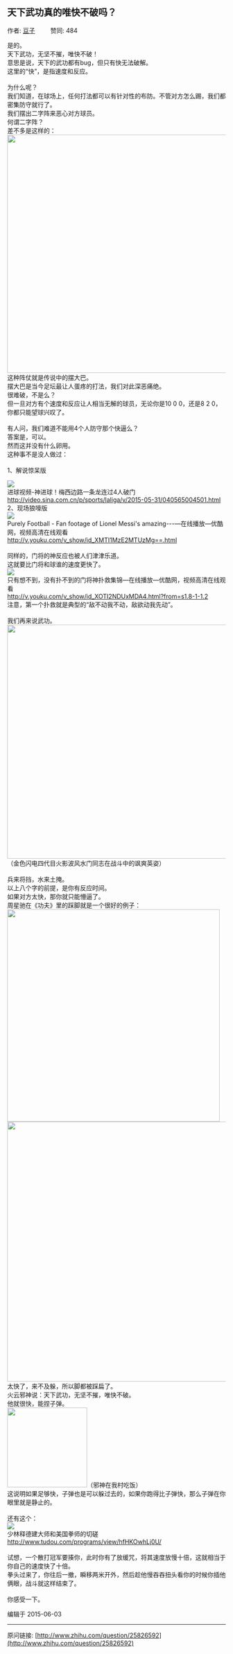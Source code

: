 ## 天下武功真的唯快不破吗？

作者: [豆子](http://www.zhihu.com/people/dou-zi-93)&nbsp;&nbsp;&nbsp;&nbsp;&nbsp;&nbsp;&nbsp;&nbsp; 赞同: 484


是的。<br>天下武功，无坚不摧，唯快不破！<br>意思是说，天下的武功都有bug，但只有快无法破解。<br>这里的“快”，是指速度和反应。<br><br>为什么呢？<br>我们知道，在球场上，任何打法都可以有针对性的布防。不管对方怎么踢，我们都密集防守就行了。<br>我们摆出二字阵来恶心对方球员。<br>何谓二字阵？<br>差不多是这样的：<br><img src="http://pic3.zhimg.com/d5a5ff18d182f338dd45a7ca46616496_b.jpg" data-rawwidth="550" data-rawheight="310" class="origin_image zh-lightbox-thumb" width="550" data-original="http://pic3.zhimg.com/d5a5ff18d182f338dd45a7ca46616496_r.jpg"><br>这种阵仗就是传说中的摆大巴。<br>摆大巴是当今足坛最让人蛋疼的打法，我们对此深恶痛绝。<br>很难破，不是么？<br>但一旦对方有个速度和反应让人相当无解的球员，无论你是10 0 0，还是8 2 0，你都只能望球兴叹了。<br><br>有人问，我们难道不能用4个人防守那个快逼么？<br>答案是，可以。<br>然而这并没有什么卵用。<br>这种事不是没人做过：<br><br>1、解说惊呆版<br><div class="video-box" data-swfurl="http://video.sina.com.cn/share/video/249557955.swf"><div class="video-box-inner">              <div class="video-thumb">                <img class="video-thumbnail" src="http://p4.v.iask.com/6/95/138146765_2.jpg"><i class="video-play-icon"></i>              </div>              <div class="video-box-body">                <div class="video-title">进球视频-神进球！梅西边路一条龙连过4人破门</div>                <div class="video-url">http://video.sina.com.cn/p/sports/laliga/v/2015-05-31/040565004501.html</div>              </div>            </div></div>2、现场狼嚎版<br><div class="video-box" data-swfurl="http://player.youku.com/player.php/sid/XMTI1MzE2MTUzMg==/v.swf"><div class="video-box-inner">              <div class="video-thumb">                <img class="video-thumbnail" src="http://g1.ykimg.com/0100641F46556D594CABE207FB6567A763FECA-72CA-0D75-AD94-9F361A83F17C"><i class="video-play-icon"></i>              </div>              <div class="video-box-body">                <div class="video-title">Purely Football - Fan footage of Lionel Messi's amazing---—在线播放—优酷网，视频高清在线观看</div>                <div class="video-url">http://v.youku.com/v_show/id_XMTI1MzE2MTUzMg==.html</div>              </div>            </div></div><br>同样的，门将的神反应也被人们津津乐道。<br>这就要比门将和球谁的速度更快了。<br><div class="video-box" data-swfurl="http://player.youku.com/player.php/sid/XOTI2NDUxMDA4/v.swf"><div class="video-box-inner">              <div class="video-thumb">                <img class="video-thumbnail" src="http://g4.ykimg.com/0100641F46551F938F9F131560843E800010DC-EAA9-0EE5-4148-BA290C15B35E"><i class="video-play-icon"></i>              </div>              <div class="video-box-body">                <div class="video-title">只有想不到，没有扑不到的门将神扑救集锦—在线播放—优酷网，视频高清在线观看</div>                <div class="video-url">http://v.youku.com/v_show/id_XOTI2NDUxMDA4.html?from=s1.8-1-1.2</div>              </div>            </div></div> 注意，第一个扑救就是典型的“敌不动我不动，敌欲动我先动”。<br><br>我们再来说武功。<br><img src="http://pic3.zhimg.com/86ba3a0c914e98dd04a29ab042f969aa_b.jpg" data-rawwidth="540" data-rawheight="303" class="origin_image zh-lightbox-thumb" width="540" data-original="http://pic3.zhimg.com/86ba3a0c914e98dd04a29ab042f969aa_r.jpg">（金色闪电四代目火影波风水门同志在战斗中的飒爽英姿）<br><br>兵来将挡，水来土掩。<br>以上八个字的前提，是你有反应时间。<br>如果对方太快，那你就只能懵逼了。<br>周星驰在《功夫》里的踩脚就是一个很好的例子：<br><img src="http://pic1.zhimg.com/dcdcc09620c2f5894e26b7b25efdf54c_b.jpg" data-rawwidth="490" data-rawheight="234" class="origin_image zh-lightbox-thumb" width="490" data-original="http://pic1.zhimg.com/dcdcc09620c2f5894e26b7b25efdf54c_r.jpg"><img src="http://pic4.zhimg.com/d1c531401224356c5849fdd440bb63e3_b.jpg" data-rawwidth="600" data-rawheight="337" class="origin_image zh-lightbox-thumb" width="600" data-original="http://pic4.zhimg.com/d1c531401224356c5849fdd440bb63e3_r.jpg">太快了，来不及躲，所以脚都被踩扁了。<br>火云邪神说：天下武功，无坚不摧，唯快不破。<br>他就很快，能捏子弹。<br><img src="http://pic3.zhimg.com/5dcbf227fe7bdfc4d65c0cb7eab492de_b.jpg" data-rawwidth="184" data-rawheight="210" class="content_image" width="184">（邪神在我村吃饭）<br>这说明如果足够快，子弹也是可以躲过去的，如果你跑得比子弹快，那么子弹在你眼里就是静止的。<br><br>还有这个：<br><div class="video-box" data-swfurl="http://www.tudou.com/v/24542292/v.swf"><div class="video-box-inner">              <div class="video-thumb">                <img class="video-thumbnail" src="http://g1.tdimg.com/8e62541cecf36afbbc1e56ff4351beb0/p_2.jpg"><i class="video-play-icon"></i>              </div>              <div class="video-box-body">                <div class="video-title">少林释德建大师和美国拳师的切磋</div>                <div class="video-url">http://www.tudou.com/programs/view/hfHKOwhLj0U/</div>              </div>            </div></div><br>试想，一个散打冠军要揍你，此时你有了放缓咒，将其速度放慢十倍，这就相当于你自己的速度快了十倍。<br>拳头过来了，你往后一撤，瞬移两米开外，然后趁他慢吞吞扭头看你的时候你插他俩眼，战斗就这样结束了。<br><br>你感受一下。



编辑于 2015-06-03



---
原问链接: [http://www.zhihu.com/question/25826592](http://www.zhihu.com/question/25826592)